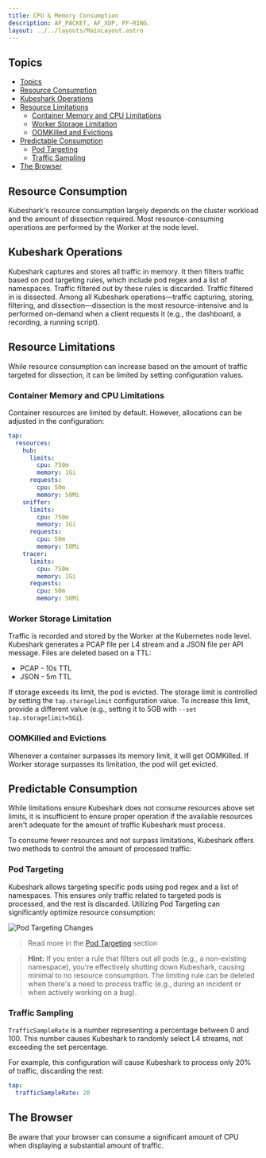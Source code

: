 ```yaml
---
title: CPU & Memory Consumption
description: AF_PACKET, AF_XDP, PF-RING.
layout: ../../layouts/MainLayout.astro
---
```


## Topics
- [Topics](#topics)
- [Resource Consumption](#resource-consumption)
- [Kubeshark Operations](#kubeshark-operations)
- [Resource Limitations](#resource-limitations)
  - [Container Memory and CPU Limitations](#container-memory-and-cpu-limitations)
  - [Worker Storage Limitation](#worker-storage-limitation)
  - [OOMKilled and Evictions](#oomkilled-and-evictions)
- [Predictable Consumption](#predictable-consumption)
  - [Pod Targeting](#pod-targeting)
  - [Traffic Sampling](#traffic-sampling)
- [The Browser](#the-browser)

## Resource Consumption

Kubeshark's resource consumption largely depends on the cluster workload and the amount of dissection required. Most resource-consuming operations are performed by the Worker at the node level.

## Kubeshark Operations

Kubeshark captures and stores all traffic in memory. It then filters traffic based on pod targeting rules, which include pod regex and a list of namespaces. Traffic filtered out by these rules is discarded. Traffic filtered in is dissected. Among all Kubeshark operations—traffic capturing, storing, filtering, and dissection—dissection is the most resource-intensive and is performed on-demand when a client requests it (e.g., the dashboard, a recording, a running script).

## Resource Limitations

While resource consumption can increase based on the amount of traffic targeted for dissection, it can be limited by setting configuration values.

### Container Memory and CPU Limitations

Container resources are limited by default. However, allocations can be adjusted in the configuration:

```yaml
tap:
  resources:
    hub:
      limits:
        cpu: 750m
        memory: 1Gi
      requests:
        cpu: 50m
        memory: 50Mi
    sniffer:
      limits:
        cpu: 750m
        memory: 1Gi
      requests:
        cpu: 50m
        memory: 50Mi
    tracer:
      limits:
        cpu: 750m
        memory: 1Gi
      requests:
        cpu: 50m
        memory: 50Mi
```


### Worker Storage Limitation

Traffic is recorded and stored by the Worker at the Kubernetes node level. Kubeshark generates a PCAP file per L4 stream and a JSON file per API message. Files are deleted based on a TTL:
- PCAP - 10s TTL
- JSON - 5m TTL

If storage exceeds its limit, the pod is evicted. The storage limit is controlled by setting the `tap.storagelimit` configuration value. To increase this limit, provide a different value (e.g., setting it to 5GB with `--set tap.storagelimit=5Gi`).

### OOMKilled and Evictions

Whenever a container surpasses its memory limit, it will get OOMKilled. If Worker storage surpasses its limitation, the pod will get evicted.

## Predictable Consumption

While limitations ensure Kubeshark does not consume resources above set limits, it is insufficient to ensure proper operation if the available resources aren't adequate for the amount of traffic Kubeshark must process.

To consume fewer resources and not surpass limitations, Kubeshark offers two methods to control the amount of processed traffic:

### Pod Targeting

Kubeshark allows targeting specific pods using pod regex and a list of namespaces. This ensures only traffic related to targeted pods is processed, and the rest is discarded.
Utilizing Pod Targeting can significantly optimize resource consumption:

![Pod Targeting Changes](/pod_targeting_grafana.png)

> Read more in the [Pod Targeting](/en/pod_targeting) section

> **Hint:** If you enter a rule that filters out all pods (e.g., a non-existing namespace), you're effectively shutting down Kubeshark, causing minimal to no resource consumption. The limiting rule can be deleted when there's a need to process traffic (e.g., during an incident or when actively working on a bug).

### Traffic Sampling

`TrafficSampleRate` is a number representing a percentage between 0 and 100. This number causes Kubeshark to randomly select L4 streams, not exceeding the set percentage.

For example, this configuration will cause Kubeshark to process only 20% of traffic, discarding the rest:


```yaml
tap:
  trafficSampleRate: 20
```

## The Browser

Be aware that your browser can consume a significant amount of CPU when displaying a substantial amount of traffic.